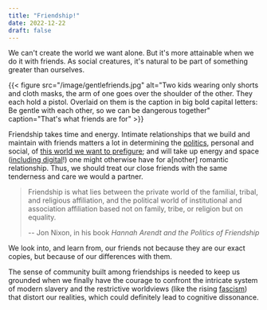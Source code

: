```yaml
---
title: "Friendship!"
date: 2022-12-22
draft: false
---
```


We can't create the world we want alone. But it's more attainable when
we do it with friends. As social creatures, it's natural to be part of
something greater than ourselves.


{{< figure src="/image/gentlefriends.jpg" alt="Two kids wearing only shorts and cloth masks, the arm of one goes over the shoulder of the other. They each hold a pistol. Overlaid on them is the caption in big bold capital letters: Be gentle with each other, so we can be dangerous together" caption="That's what friends are for" >}}

Friendship takes time and energy.
Intimate relationships that we build and maintain with friends matters a
lot in determining the [politics](/politics), personal and social, of
[this world we want to prefigure](/revolution); and will take up energy
and space ([including digital](/online-bonds)!) one might otherwise have for a[nother] romantic relationship.
Thus, we should treat our close friends with the same tenderness and
care we would a partner.

> Friendship is what lies between the private world of the familial,
> tribal, and religious affiliation,
> and the political world of institutional
> and association affiliation based not on family, tribe,
> or religion but on equality.
>
> -- Jon Nixon, in his book  *Hannah Arendt and the Politics of Friendship*

We look into, and learn from, our friends
not because they are our exact copies,
but because of our differences with them.

The sense of community built among friendships is needed to keep us
grounded when we finally have the courage to confront the intricate
system of modern slavery and the restrictive worldviews (like the rising
[fascism](/fascism)) that distort our realities, which could definitely
lead to cognitive dissonance.
